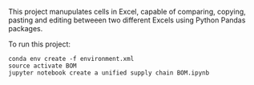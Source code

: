 This project manupulates cells in Excel, capable of comparing, copying, pasting and editing betweeen two different Excels using Python Pandas packages. 


To run this project:
```
conda env create -f environment.xml
source activate BOM
jupyter notebook create a unified supply chain BOM.ipynb
```



